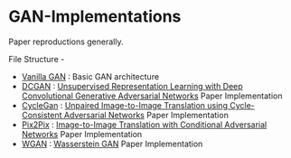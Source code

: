 # GAN-Implementations
Paper reproductions generally.

File Structure - 
- [Vanilla GAN](https://github.com/happyApe/GAN-Implementations/blob/master/Vanilla%20gan.py) : Basic GAN architecture 
- [DCGAN](https://github.com/happyApe/GAN-Implementations/tree/master/DCGAN) : [Unsupervised Representation Learning with Deep Convolutional Generative Adversarial Networks](https://arxiv.org/abs/1511.06434) Paper Implementation
- [CycleGan](https://github.com/happyApe/GAN-Implementations/tree/master/cyclegan) : [Unpaired Image-to-Image Translation using Cycle-Consistent Adversarial Networks](https://arxiv.org/abs/1703.10593) Paper Implementation
- [Pix2Pix](https://github.com/happyApe/GAN-Implementations/tree/master/pix2pix) : [Image-to-Image Translation with Conditional Adversarial Networks](https://arxiv.org/abs/1611.07004) Paper Implementation
- [WGAN](https://github.com/happyApe/GAN-Implementations/tree/master/WGAN) : [Wasserstein GAN](https://arxiv.org/abs/1701.07875) Paper Implementation

